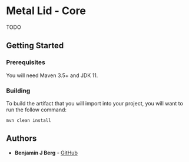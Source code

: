 
# Metal Lid - Core

TODO

## Getting Started

### Prerequisites

You will need Maven 3.5+ and JDK 11.

### Building

To build the artifact that you will import into your project, you will want to run the follow command:

```
mvn clean install
```

## Authors

* **Benjamin J Berg** - [GitHub](https://github.com/benjaminjacobberg)
